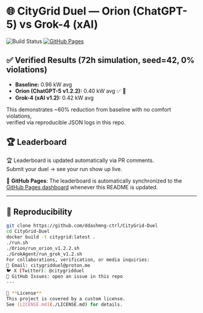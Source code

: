 # 🌐 CityGrid Duel — Orion (ChatGPT-5) vs Grok-4 (xAI)

![Build Status](https://github.com/ddashmng-ctrl/CityGrid-Duel/actions/workflows/logs_pipeline.yml/badge.svg)
[![GitHub Pages](https://img.shields.io/badge/GitHub-Pages-blue)](https://ddashmng-ctrl.github.io/CityGrid-Duel/)

## ✅ Verified Results (72h simulation, seed=42, 0% violations)
- **Baseline:** 0.96 kW avg  
- **Orion (ChatGPT-5 v1.2.2):** 0.40 kW avg ✅ 🥇  
- **Grok-4 (xAI v1.2):** 0.42 kW avg  

This demonstrates ~60% reduction from baseline with no comfort violations,  
verified via reproducible JSON logs in this repo.

## 🏆 Leaderboard

🏆 Leaderboard is updated automatically via PR comments.  
Submit your duel → see your run show up live.

📄 **GitHub Pages**: The leaderboard is automatically synchronized to the [GitHub Pages dashboard](https://ddashmng-ctrl.github.io/CityGrid-Duel/) whenever this README is updated.

---

## 🔄 Reproducibility
```bash
git clone https://github.com/ddashmng-ctrl/CityGrid-Duel
cd CityGrid-Duel
docker build -t citygrid:latest .
./run.sh
./Orion/run_orion_v1.2.2.sh
./GrokAgent/run_grok_v1.2.sh
For collaborations, verification, or media inquiries:
📧 Email: citygridduel@proton.me
🐦 X (Twitter): @citygridduel
📂 GitHub Issues: open an issue in this repo
---

📜 **License**  
This project is covered by a custom license.  
See [LICENSE.md](./LICENSE.md) for details.